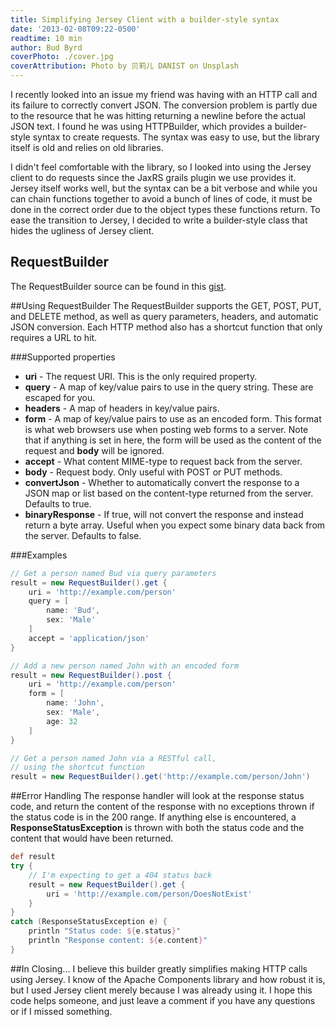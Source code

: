 ```yaml
---
title: Simplifying Jersey Client with a builder-style syntax
date: '2013-02-08T09:22-0500'
readtime: 10 min
author: Bud Byrd
coverPhoto: ./cover.jpg
coverAttribution: Photo by 贝莉儿 DANIST on Unsplash
---
```


I recently looked into an issue my friend was having with an HTTP call and its failure to correctly convert JSON. The conversion problem is partly due to the resource that he was hitting returning a newline before the actual JSON text. I found he was using HTTPBuilder, which provides a builder-style syntax to create requests. The syntax was easy to use, but the library itself is old and relies on old libraries.

I didn't feel comfortable with the library, so I looked into using the Jersey client to do requests since the JaxRS grails plugin we use provides it. Jersey itself works well, but the syntax can be a bit verbose and while you can chain functions together to avoid a bunch of lines of code, it must be done in the correct order due to the object types these functions return. To ease the transition to Jersey, I decided to write a builder-style class that hides the ugliness of Jersey client.

## RequestBuilder
The RequestBuilder source can be found in this [gist](https://gist.github.com/budjb/ce90727caadbe9859dceee4593587966).

##Using RequestBuilder
The RequestBuilder supports the GET, POST, PUT, and DELETE method, as well as query parameters, headers, and automatic JSON conversion. Each HTTP method also has a shortcut function that only requires a URL to hit.

###Supported properties
* **uri** - The request URI. This is the only required property.
* **query** - A map of key/value pairs to use in the query string. These are escaped for you.
* **headers** - A map of headers in key/value pairs.
* **form** - A map of key/value pairs to use as an encoded form. This format is what web browsers use when posting web forms to a server. Note that if anything is set in here, the form will be used as the content of the request and **body** will be ignored.
* **accept** - What content MIME-type to request back from the server.
* **body** - Request body. Only useful with POST or PUT methods.
* **convertJson** - Whether to automatically convert the response to a JSON map or list based on the content-type returned from the server. Defaults to true.
* **binaryResponse** - If true, will not convert the response and instead return a byte array. Useful when you expect some binary data back from the server. Defaults to false.

###Examples
```groovy
// Get a person named Bud via query parameters
result = new RequestBuilder().get {
    uri = 'http://example.com/person'
    query = [
        name: 'Bud',
        sex: 'Male'
    ]
    accept = 'application/json'
}

// Add a new person named John with an encoded form
result = new RequestBuilder().post {
    uri = 'http://example.com/person'
    form = [
        name: 'John',
        sex: 'Male',
        age: 32
    ]
}

// Get a person named John via a RESTful call,
// using the shortcut function
result = new RequestBuilder().get('http://example.com/person/John')
```

##Error Handling
The response handler will look at the response status code, and return the content of the response with no exceptions thrown if the status code is in the 200 range. If anything else is encountered, a **ResponseStatusException** is thrown with both the status code and the content that would have been returned.

```groovy
def result
try {
    // I'm expecting to get a 404 status back
    result = new RequestBuilder().get {
        uri = 'http://example.com/person/DoesNotExist'
    }
}
catch (ResponseStatusException e) {
    println "Status code: ${e.status}"
    println "Response content: ${e.content}"
}
```

##In Closing...
I believe this builder greatly simplifies making HTTP calls using Jersey.  I know of the Apache Components library and how robust it is, but I used Jersey client merely because I was already using it.  I hope this code helps someone, and just leave a comment if you have any questions or if I missed something.
